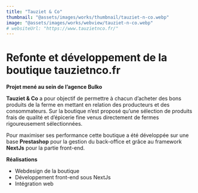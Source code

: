 ```yaml
---
title: "Tauziet & Co"
thumbnail: "@assets/images/works/thumbnail/tauziet-n-co.webp"
image: "@assets/images/works/webview/tauziet-n-co.webp"
# websiteUrl: "https://www.tauzietnco.fr/"
---
```


# Refonte et développement de la boutique tauzietnco.fr

**Projet mené au sein de l’agence Bulko**

**Tauziet & Co** a pour objectif de permettre à chacun d’acheter des bons produits de la ferme en mettant en relation des producteurs et des consommateurs. Sur la boutique n’est proposé qu’une sélection de produits frais de qualité et d’épicerie fine venus directement de fermes rigoureusement sélectionnées.

Pour maximiser ses performance cette boutique a été développée sur une base **Prestashop** pour la gestion du back-office et grâce au framework **NextJs** pour la partie front-end.

**Réalisations**

- Webdesign de la boutique
- Développement front-end sous NextJs
- Intégration web
